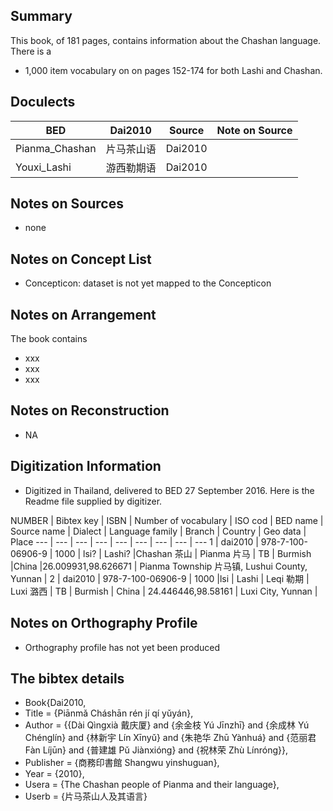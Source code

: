 ## Summary

This book, of 181 pages, contains information about the Chashan language. 
There is a
* 1,000 item vocabulary 
on on pages 152-174 for both Lashi and Chashan. 

## Doculects

BED | Dai2010 |  Source | Note on Source
--- | --- | ---  | ---
Pianma_Chashan | 片马茶山语 | Dai2010 | 
Youxi_Lashi | 游西勒期语 |  Dai2010 | 

## Notes on Sources

* none 

## Notes on Concept List

* Concepticon: dataset is not yet mapped to the Concepticon

## Notes on Arrangement

The book contains

* xxx
* xxx
* xxx 

## Notes on Reconstruction

* NA

## Digitization Information

* Digitized in Thailand, delivered to BED 27 September 2016. Here is the Readme file supplied by digitizer. 

NUMBER | Bibtex key |  ISBN | Number of vocabulary | ISO cod | BED name | Source name | Dialect | Language family | Branch | Country | Geo data | Place 
--- | --- | ---  | --- | ---  | ---  | ---  | ---  | ---
	1	|	dai2010 |	978-7-100-06906-9	| 1000	| lsi? | Lashi? |Chashan 茶山	| Pianma 片马	| TB |	Burmish	|China |26.009931,98.626671 |	Pianma Township 片马镇, Lushui County, Yunnan |
	2	|	dai2010 | 978-7-100-06906-9 |	1000 |lsi |	Lashi |	Leqi 勒期	| Luxi 潞西	| TB | Burmish | China | 24.446446,98.58161	| Luxi City, Yunnan |



## Notes on Orthography Profile

* Orthography profile has not yet been produced

## The bibtex details

* Book{Dai2010,
*  Title                    = {Piānmǎ Cháshān rén jí qí yǔyán},
*  Author                   = {{Dài Qìngxià 戴庆厦} and {余金枝 Yú Jīnzhī} and {余成林 Yú Chénglín} and {林新宇 Lín Xīnyǔ} and {朱艳华 Zhū Yànhuá} and {范丽君 Fàn Líjūn} and {普建雄 Pǔ Jiànxióng} and {祝林荣 Zhù Línróng}},
*  Publisher                = {商務印書館 Shangwu yinshuguan},
*  Year                     = {2010},
*  Usera                    = {The Chashan people of Pianma and their language},
*  Userb                    = {片马茶山人及其语言}

